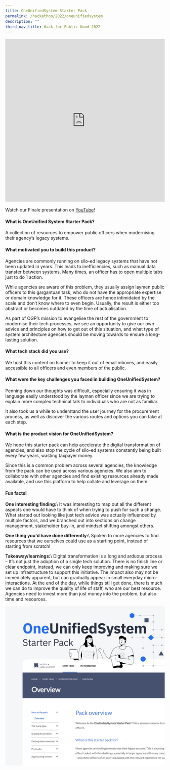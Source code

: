 ```yaml
---
title: OneUnifiedSystem Starter Pack
permalink: /hackathon/2022/oneunifiedsystem
description: ""
third_nav_title: Hack for Public Good 2022
---
```

<iframe allowfullscreen="true" height="515" width="100%" frameborder="0" src="https://docs.google.com/presentation/d/e/2PACX-1vSmuHdM0eJoOLvWaspWzXKNr1fW22J5VxHALwg_OVs9MOUFdtV9VXqnn0p-Gbw4ic7yrEkUjTGDWs7E/embed?start=false&loop=false&delayms=3000" ></iframe>

Watch our Finale presentation on [YouTube](https://youtu.be/6F-6w1cY0uw)!

#### What is OneUnified System Starter Pack?
A collection of resources to empower public officers when modernising their agency’s legacy systems.

#### What motivated you to build this product?
Agencies are commonly running on silo-ed legacy systems that have not been updated in years. This leads to inefficiencies, such as manual data transfer between systems. Many times, an officer has to open multiple tabs just to do 1 action.

While agencies are aware of this problem, they usually assign laymen public officers to this gargantuan task, who do not have the appropriate expertise or domain knowledge for it. These officers are hence intimidated by the scale and don’t know where to even begin. Usually, the result is either too abstract or becomes outdated by the time of actualisation.

As part of OGP’s mission to evangelise the rest of the government to modernise their tech processes, we see an opportunity to give our own advice and principles on how to get out of this situation, and what type of system architecture agencies should be moving towards to ensure a long-lasting solution.

#### What tech stack did you use?
We host this content on Isomer to keep it out of email inboxes, and easily accessible to all officers and even members of the public.

#### What were the key challenges you faced in building OneUnifiedSystem? 

Penning down our thoughts was difficult, especially ensuring it was in language easily understood by the layman officer since we are trying to explain more complex technical talk to individuals who are not as familiar. 

It also took us a while to understand the user journey for the procurement process, as well as discover the various routes and options you can take at each step.

#### What is the product vision for OneUnifiedSystem? 
We hope this starter pack can help accelerate the digital transformation of agencies, and also stop the cycle of silo-ed systems constantly being built every few years, wasting taxpayer money.

Since this is a common problem across several agencies, the knowledge from the pack can be used across various agencies. We also aim to collaborate with other agencies and find existing resources already made available, and use this platform to help collate and leverage on them.

#### Fun facts!
**One interesting finding:**\\
It was interesting to map out all the different aspects one would have to think of when trying to push for such a change. What started out looking like just tech advice was actually influenced by multiple factors, and we branched out into sections on change management, stakeholder buy-in, and mindset shifting amongst others.

**One thing you'd have done differently:**\\
Spoken to more agencies to find resources that we ourselves could use as a starting point, instead of starting from scratch!

**Takeaway/learnings:**\\
Digital transformation is a long and arduous process – It’s not just the adoption of a single tech solution. There is no finish line or clear endpoint, instead, we can only keep improving and making sure we set up infrastructure to support this initiative. The impact also may not be immediately apparent, but can gradually appear in small everyday micro-interactions. At the end of the day, while things still get done, there is much we can do to improve the quality of life of staff, who are our best resource. Agencies need to invest more than just money into the problem, but also time and resources.

![OneUnifiedSystem product demo image](/images/oneunifiedsystem-snapshot.jpeg)